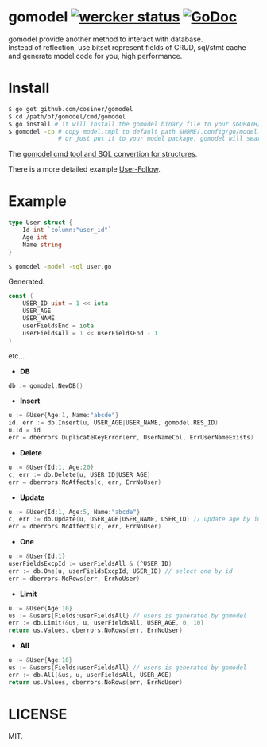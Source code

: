 # gomodel [![wercker status](https://app.wercker.com/status/9c6ef0eec7d6d217bd831bbdc3a3ace2/s "wercker status")](https://app.wercker.com/project/bykey/9c6ef0eec7d6d217bd831bbdc3a3ace2) [![GoDoc](https://godoc.org/github.com/cosiner/gomodel?status.png)](http://godoc.org/github.com/cosiner/gomodel)
gomodel provide another method to interact with database.   
Instead of reflection, use bitset represent fields of CRUD, sql/stmt cache and generate model code for you, high performance.

# Install
```sh
$ go get github.com/cosiner/gomodel
$ cd /path/of/gomodel/cmd/gomodel
$ go install # it will install the gomodel binary file to your $GOPATH/bin
$ gomodel -cp # copy model.tmpl to default path $HOME/.config/go/model.tmpl
              # or just put it to your model package, gomodel will search it first 
```

The [gomodel cmd tool and SQL convertion for structures](https://github.com/cosiner/gomodel/tree/master/cmd/gomodel).

There is a more detailed example [User-Follow](https://github.com/cosiner/gomodel/tree/master/example/userfollow).

# Example
```Go
type User struct {
    Id int `column:"user_id"`
    Age int
    Name string
}
```
```sh
$ gomodel -model -sql user.go
```
Generated:
```Go
const (
    USER_ID uint = 1 << iota
    USER_AGE
    USER_NAME
    userFieldsEnd = iota
    userFieldsAll = 1 << userFieldsEnd - 1
)
```
etc...

* __DB__
```Go
db := gomodel.NewDB()
```
* __Insert__
```Go
u := &User{Age:1, Name:"abcde"}
id, err := db.Insert(u, USER_AGE|USER_NAME, gomodel.RES_ID)
u.Id = id
err = dberrors.DuplicateKeyError(err, UserNameCol, ErrUserNameExists)
```

* __Delete__
```Go
u := &User{Id:1, Age:20}
c, err := db.Delete(u, USER_ID|USER_AGE)
err = dberrors.NoAffects(c, err, ErrNoUser)
```

* __Update__
```Go
u := &User{Id:1, Age:5, Name:"abcde"}
c, err := db.Update(u, USER_AGE|USER_NAME, USER_ID) // update age by id
err = dberrors.NoAffects(c, err, ErrNoUser)
```

* __One__
```Go
u := &User{Id:1}
userFieldsExcpId := userFieldsAll & (^USER_ID)
err := db.One(u, userFieldsExcpId, USER_ID) // select one by id
err = dberrors.NoRows(err, ErrNoUser)
```

* __Limit__
```Go
u := &User{Age:10}
us := &users{Fields:userFieldsAll} // users is generated by gomodel
err := db.Limit(&us, u, userFieldsAll, USER_AGE, 0, 10)
return us.Values, dberrors.NoRows(err, ErrNoUser)
```

* __All__
```Go
u := &User{Age:10}
us := &users{Fields:userFieldsAll} // users is generated by gomodel
err := db.All(&us, u, userFieldsAll, USER_AGE)
return us.Values, dberrors.NoRows(err, ErrNoUser)
```

# LICENSE
MIT.
